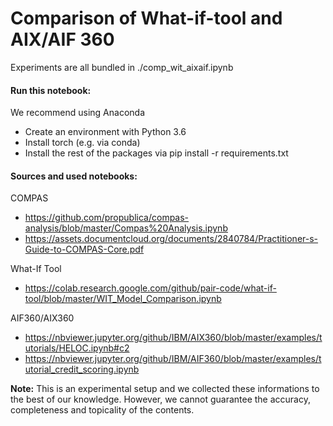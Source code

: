 # Comparison of What-if-tool and AIX/AIF 360

Experiments are all bundled in ./comp_wit_aixaif.ipynb

#### Run this notebook:

We recommend using Anaconda
- Create an environment with Python 3.6
- Install torch (e.g. via conda)
- Install the rest of the packages via pip install -r requirements.txt

#### Sources and used notebooks:

COMPAS
* https://github.com/propublica/compas-analysis/blob/master/Compas%20Analysis.ipynb
* https://assets.documentcloud.org/documents/2840784/Practitioner-s-Guide-to-COMPAS-Core.pdf 

What-If Tool
* https://colab.research.google.com/github/pair-code/what-if-tool/blob/master/WIT_Model_Comparison.ipynb

AIF360/AIX360
* https://nbviewer.jupyter.org/github/IBM/AIX360/blob/master/examples/tutorials/HELOC.ipynb#c2
* https://nbviewer.jupyter.org/github/IBM/AIF360/blob/master/examples/tutorial_credit_scoring.ipynb

**Note:** This is an experimental setup and we collected these informations to the best of our knowledge. However, we cannot guarantee the accuracy, completeness and topicality of the contents. 

